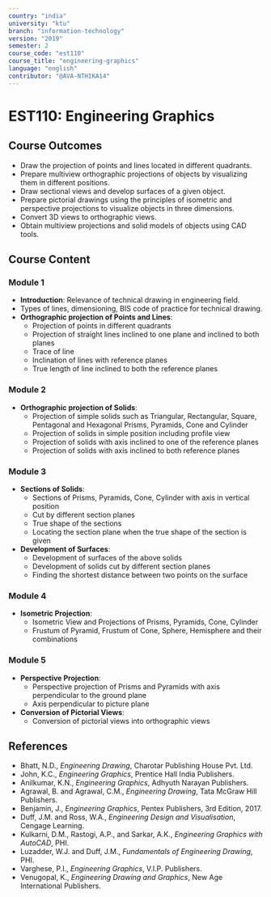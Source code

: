 ```yaml
---
country: "india"
university: "ktu"
branch: "information-technology"
version: "2019"
semester: 2
course_code: "est110"
course_title: "engineering-graphics"
language: "english"
contributor: "@AVA-NTHIKA14"
---
```


# EST110: Engineering Graphics

## Course Outcomes

- Draw the projection of points and lines located in different quadrants.  
- Prepare multiview orthographic projections of objects by visualizing them in different positions.  
- Draw sectional views and develop surfaces of a given object.  
- Prepare pictorial drawings using the principles of isometric and perspective projections to visualize objects in three dimensions.  
- Convert 3D views to orthographic views.  
- Obtain multiview projections and solid models of objects using CAD tools.

## Course Content

### Module 1

- **Introduction**: Relevance of technical drawing in engineering field.  
- Types of lines, dimensioning, BIS code of practice for technical drawing.  
- **Orthographic projection of Points and Lines**:  
  - Projection of points in different quadrants  
  - Projection of straight lines inclined to one plane and inclined to both planes  
  - Trace of line  
  - Inclination of lines with reference planes  
  - True length of line inclined to both the reference planes  

### Module 2

- **Orthographic projection of Solids**:  
  - Projection of simple solids such as Triangular, Rectangular, Square, Pentagonal and Hexagonal Prisms, Pyramids, Cone and Cylinder  
  - Projection of solids in simple position including profile view  
  - Projection of solids with axis inclined to one of the reference planes  
  - Projection of solids with axis inclined to both reference planes  

### Module 3

- **Sections of Solids**:  
  - Sections of Prisms, Pyramids, Cone, Cylinder with axis in vertical position  
  - Cut by different section planes  
  - True shape of the sections  
  - Locating the section plane when the true shape of the section is given  
- **Development of Surfaces**:  
  - Development of surfaces of the above solids  
  - Development of solids cut by different section planes  
  - Finding the shortest distance between two points on the surface  

### Module 4

- **Isometric Projection**:  
  - Isometric View and Projections of Prisms, Pyramids, Cone, Cylinder  
  - Frustum of Pyramid, Frustum of Cone, Sphere, Hemisphere and their combinations  

### Module 5

- **Perspective Projection**:  
  - Perspective projection of Prisms and Pyramids with axis perpendicular to the ground plane  
  - Axis perpendicular to picture plane  
- **Conversion of Pictorial Views**:  
  - Conversion of pictorial views into orthographic views  

## References

- Bhatt, N.D., *Engineering Drawing*, Charotar Publishing House Pvt. Ltd.  
- John, K.C., *Engineering Graphics*, Prentice Hall India Publishers.  
- Anilkumar, K.N., *Engineering Graphics*, Adhyuth Narayan Publishers.  
- Agrawal, B. and Agrawal, C.M., *Engineering Drawing*, Tata McGraw Hill Publishers.  
- Benjamin, J., *Engineering Graphics*, Pentex Publishers, 3rd Edition, 2017.  
- Duff, J.M. and Ross, W.A., *Engineering Design and Visualisation*, Cengage Learning.  
- Kulkarni, D.M., Rastogi, A.P., and Sarkar, A.K., *Engineering Graphics with AutoCAD*, PHI.  
- Luzadder, W.J. and Duff, J.M., *Fundamentals of Engineering Drawing*, PHI.  
- Varghese, P.I., *Engineering Graphics*, V.I.P. Publishers.  
- Venugopal, K., *Engineering Drawing and Graphics*, New Age International Publishers.  
